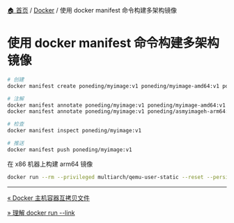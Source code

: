 [🏠 首页](../_index.md) / [Docker](_index.md) / 使用 docker manifest 命令构建多架构镜像

# 使用 docker manifest 命令构建多架构镜像

```bash
# 创建
docker manifest create poneding/myimage:v1 poneding/myimage-amd64:v1 poneding/myimage-arm64:v1

# 注解
docker manifest annotate poneding/myimage:v1 poneding/myimage-amd64:v1 --arch amd64
docker manifest annotate poneding/myimage:v1 poneding/asmyimageh-arm64:v1 --arch arm64

# 检查
docker manifest inspect poneding/myimage:v1

# 推送
docker manifest push poneding/myimage:v1
```

在 x86 机器上构建 arm64 镜像

```bash
docker run --rm --privileged multiarch/qemu-user-static --reset --persistent yes
```

---
[« Docker 主机容器互拷贝文件](docker-copy-between-host-container.md)

[» 理解 docker run --link](docker-run-link.md)
